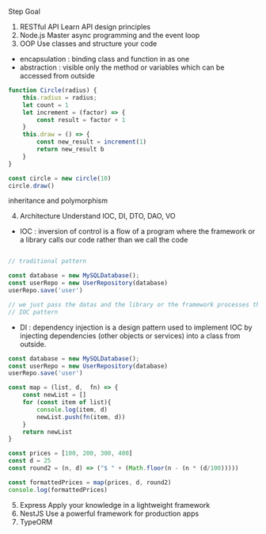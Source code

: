 Step	Goal
1. RESTful API	Learn API design principles
2. Node.js	Master async programming and the event loop
3. OOP	Use classes and structure your code
- encapsulation : binding class and function in as one 
- abstraction : visible only the method or variables which can be accessed from outside 
```js
function Circle(radius) {
    this.radius = radius;
    let count = 1
    let increment = (factor) => {
        const result = factor + 1
    }
    this.draw = () => {
        const new_result = increment(1)
        return new_result b
    }
}

const circle = new circle(10)
circle.draw()
```
 inheritance and polymorphism
 
4. Architecture	Understand  IOC, DI, DTO, DAO, VO

- IOC : inversion of control is a flow of a program where the framework or a library calls our code rather than we call the code
```js

// traditional pattern

const database = new MySQLDatabase();
const userRepo = new UserRepository(database)
userRepo.save('user')

// we just pass the datas and the library or the framework processes the data using our codes and returns the result 
// IOC pattern


```
- DI : dependency injection is a design pattern used to implement IOC by injecting dependencies (other objects or services) into a class from outside.
```js
const database = new MySQLDatabase();
const userRepo = new UserRepository(database)
userRepo.save('user')

const map = (list, d,  fn) => {
    const newList = []
    for (const item of list){
        console.log(item, d)
        newList.push(fn(item, d))
    } 
    return newList
}

const prices = [100, 200, 300, 400]
const d = 25
const round2 = (n, d) => ("$ " + (Math.floor(n - (n * (d/100)))))

const formattedPrices = map(prices, d, round2)
console.log(formattedPrices)

```

5. Express	Apply your knowledge in a lightweight framework
6. NestJS	Use a powerful framework for production apps
7. TypeORM